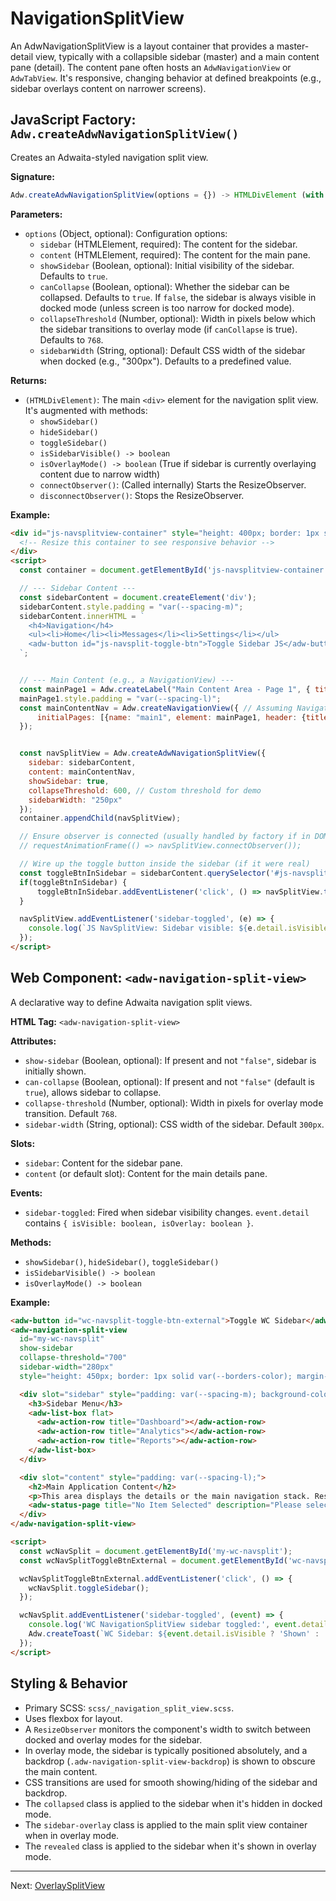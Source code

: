 # NavigationSplitView

An AdwNavigationSplitView is a layout container that provides a master-detail
view, typically with a collapsible sidebar (master) and a main content pane
(detail). The content pane often hosts an `AdwNavigationView` or `AdwTabView`.
It's responsive, changing behavior at defined breakpoints (e.g., sidebar
overlays content on narrower screens).

## JavaScript Factory: `Adw.createAdwNavigationSplitView()`

Creates an Adwaita-styled navigation split view.

**Signature:**

```javascript
Adw.createAdwNavigationSplitView(options = {}) -> HTMLDivElement (with methods)
```

**Parameters:**

*   `options` (Object, optional): Configuration options:
    *   `sidebar` (HTMLElement, required): The content for the sidebar.
    *   `content` (HTMLElement, required): The content for the main pane.
    *   `showSidebar` (Boolean, optional): Initial visibility of the sidebar.
        Defaults to `true`.
    *   `canCollapse` (Boolean, optional): Whether the sidebar can be collapsed.
        Defaults to `true`. If `false`, the sidebar is always visible in docked
        mode (unless screen is too narrow for docked mode).
    *   `collapseThreshold` (Number, optional): Width in pixels below which the
        sidebar transitions to overlay mode (if `canCollapse` is true). Defaults
        to `768`.
    *   `sidebarWidth` (String, optional): Default CSS width of the sidebar when
        docked (e.g., "300px"). Defaults to a predefined value.

**Returns:**

*   `(HTMLDivElement)`: The main `<div>` element for the navigation split view. It's augmented with methods:
    *   `showSidebar()`
    *   `hideSidebar()`
    *   `toggleSidebar()`
    *   `isSidebarVisible() -> boolean`
    *   `isOverlayMode() -> boolean` (True if sidebar is currently overlaying content due to narrow width)
    *   `connectObserver()`: (Called internally) Starts the ResizeObserver.
    *   `disconnectObserver()`: Stops the ResizeObserver.

**Example:**

```html
<div id="js-navsplitview-container" style="height: 400px; border: 1px solid var(--borders-color); width: 100%; max-width: 800px; margin: auto; resize: horizontal; overflow: auto;">
  <!-- Resize this container to see responsive behavior -->
</div>
<script>
  const container = document.getElementById('js-navsplitview-container');

  // --- Sidebar Content ---
  const sidebarContent = document.createElement('div');
  sidebarContent.style.padding = "var(--spacing-m)";
  sidebarContent.innerHTML = `
    <h4>Navigation</h4>
    <ul><li>Home</li><li>Messages</li><li>Settings</li></ul>
    <adw-button id="js-navsplit-toggle-btn">Toggle Sidebar JS</adw-button>
  `;


  // --- Main Content (e.g., a NavigationView) ---
  const mainPage1 = Adw.createLabel("Main Content Area - Page 1", { title: 2 });
  mainPage1.style.padding = "var(--spacing-l)";
  const mainContentNav = Adw.createNavigationView({ // Assuming NavigationView exists
      initialPages: [{name: "main1", element: mainPage1, header: {title: "Main View"}}]
  });


  const navSplitView = Adw.createAdwNavigationSplitView({
    sidebar: sidebarContent,
    content: mainContentNav,
    showSidebar: true,
    collapseThreshold: 600, // Custom threshold for demo
    sidebarWidth: "250px"
  });
  container.appendChild(navSplitView);

  // Ensure observer is connected (usually handled by factory if in DOM)
  // requestAnimationFrame(() => navSplitView.connectObserver());

  // Wire up the toggle button inside the sidebar (if it were real)
  const toggleBtnInSidebar = sidebarContent.querySelector('#js-navsplit-toggle-btn');
  if(toggleBtnInSidebar) {
      toggleBtnInSidebar.addEventListener('click', () => navSplitView.toggleSidebar());
  }

  navSplitView.addEventListener('sidebar-toggled', (e) => {
    console.log(`JS NavSplitView: Sidebar visible: ${e.detail.isVisible}, Overlay: ${e.detail.isOverlay}`);
  });
</script>
```

## Web Component: `<adw-navigation-split-view>`

A declarative way to define Adwaita navigation split views.

**HTML Tag:** `<adw-navigation-split-view>`

**Attributes:**

*   `show-sidebar` (Boolean, optional): If present and not `"false"`, sidebar is initially shown.
*   `can-collapse` (Boolean, optional): If present and not `"false"` (default is `true`), allows sidebar to collapse.
*   `collapse-threshold` (Number, optional): Width in pixels for overlay mode transition. Default `768`.
*   `sidebar-width` (String, optional): CSS width of the sidebar. Default `300px`.

**Slots:**

*   `sidebar`: Content for the sidebar pane.
*   `content` (or default slot): Content for the main details pane.

**Events:**

*   `sidebar-toggled`: Fired when sidebar visibility changes. `event.detail` contains `{ isVisible: boolean, isOverlay: boolean }`.

**Methods:**

*   `showSidebar()`, `hideSidebar()`, `toggleSidebar()`
*   `isSidebarVisible() -> boolean`
*   `isOverlayMode() -> boolean`

**Example:**

```html
<adw-button id="wc-navsplit-toggle-btn-external">Toggle WC Sidebar</adw-button>
<adw-navigation-split-view
  id="my-wc-navsplit"
  show-sidebar
  collapse-threshold="700"
  sidebar-width="280px"
  style="height: 450px; border: 1px solid var(--borders-color); margin-top: 5px; resize: horizontal; overflow: auto; min-width: 300px; max-width: 100%;">

  <div slot="sidebar" style="padding: var(--spacing-m); background-color: var(--sidebar-bg-color);">
    <h3>Sidebar Menu</h3>
    <adw-list-box flat>
      <adw-action-row title="Dashboard"></adw-action-row>
      <adw-action-row title="Analytics"></adw-action-row>
      <adw-action-row title="Reports"></adw-action-row>
    </adw-list-box>
  </div>

  <div slot="content" style="padding: var(--spacing-l);">
    <h2>Main Application Content</h2>
    <p>This area displays the details or the main navigation stack. Resize the container or browser window to see the responsive behavior of the sidebar.</p>
    <adw-status-page title="No Item Selected" description="Please select an item from the sidebar."></adw-status-page>
  </div>
</adw-navigation-split-view>

<script>
  const wcNavSplit = document.getElementById('my-wc-navsplit');
  const wcNavSplitToggleBtnExternal = document.getElementById('wc-navsplit-toggle-btn-external');

  wcNavSplitToggleBtnExternal.addEventListener('click', () => {
    wcNavSplit.toggleSidebar();
  });

  wcNavSplit.addEventListener('sidebar-toggled', (event) => {
    console.log('WC NavigationSplitView sidebar toggled:', event.detail);
    Adw.createToast(`WC Sidebar: ${event.detail.isVisible ? 'Shown' : 'Hidden'}, Overlay: ${event.detail.isOverlay}`);
  });
</script>
```

## Styling & Behavior

*   Primary SCSS: `scss/_navigation_split_view.scss`.
*   Uses flexbox for layout.
*   A `ResizeObserver` monitors the component's width to switch between docked and overlay modes for the sidebar.
*   In overlay mode, the sidebar is typically positioned absolutely, and a backdrop (`.adw-navigation-split-view-backdrop`) is shown to obscure the main content.
*   CSS transitions are used for smooth showing/hiding of the sidebar and backdrop.
*   The `collapsed` class is applied to the sidebar when it's hidden in docked mode.
*   The `sidebar-overlay` class is applied to the main split view container when in overlay mode.
*   The `revealed` class is applied to the sidebar when it's shown in overlay mode.

---
Next: [OverlaySplitView](./overlaysplitview.md)
